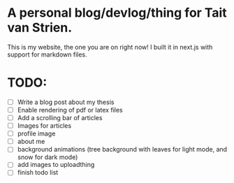 # A personal blog/devlog/thing for Tait van Strien.

This is my website, the one you are on right now! I built it in next.js with support for markdown files.

# TODO:
- [ ] Write a blog post about my thesis
- [ ] Enable rendering of pdf or latex files
- [ ] Add a scrolling bar of articles
- [ ] Images for articles
- [ ] profile image
- [ ] about me
- [ ] background animations (tree background with leaves for light mode, and snow for dark mode)
- [ ] add images to uploadthing
- [ ] finish todo list
